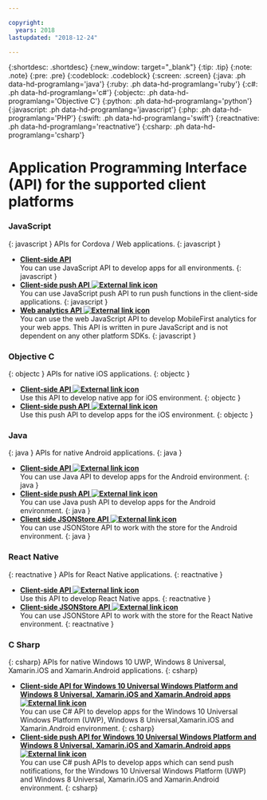 ```yaml
---

copyright:
  years: 2018
lastupdated: "2018-12-24"

---
```


{:shortdesc: .shortdesc}
{:new_window: target="_blank"}
{:tip: .tip}
{:note: .note}
{:pre: .pre}
{:codeblock: .codeblock}
{:screen: .screen}
{:java: .ph data-hd-programlang='java'}
{:ruby: .ph data-hd-programlang='ruby'}
{:c#: .ph data-hd-programlang='c#'}
{:objectc: .ph data-hd-programlang='Objective C'}
{:python: .ph data-hd-programlang='python'}
{:javascript: .ph data-hd-programlang='javascript'}
{:php: .ph data-hd-programlang='PHP'}
{:swift: .ph data-hd-programlang='swift'}
{:reactnative: .ph data-hd-programlang='reactnative'}
{:csharp: .ph data-hd-programlang='csharp'}

# Application Programming Interface (API) for the supported client platforms

### JavaScript
{: javascript }
APIs for Cordova / Web applications.
{: javascript }
* **[Client-side API](javascript_client_sdk_api.html)**  
    You can use JavaScript API to develop apps for all environments.
    {: javascript }
* **[Client-side push API ![External link icon](../../icons/launch-glyph.svg "External link icon")](http://mobilefirstplatform.ibmcloud.com/api-ref/push-hybrid-cordova-js-apidoc/html/refjavascript-mfp-push-hybrid/html/index.html)**  
    You can use JavaScript push API to run push functions in the client-side applications.
    {: javascript }
* **[Web analytics API ![External link icon](../../icons/launch-glyph.svg "External link icon")](http://mobilefirstplatform.ibmcloud.com/api-ref/wl-web-analytics-client-js-apidoc/html/refjavascript-web-analytics-client/html/index.html)**  
    You can use the web JavaScript API to develop MobileFirst analytics for your web apps. This API is written in pure JavaScript and is not dependent on any other platform SDKs.
    {: javascript }

### Objective C
{: objectc }
APIs for native iOS applications.
{: objectc }
* **[Client-side API ![External link icon](../../icons/launch-glyph.svg "External link icon")](http://mobilefirstplatform.ibmcloud.com/api-ref/wl-ios-objc-apidoc/html/refobjc-worklight-ios/html/index.html)**   
    Use this API to develop native app for iOS environment.
    {: objectc }
* **[Client-side push API ![External link icon](../../icons/launch-glyph.svg "External link icon")](http://mobilefirstplatform.ibmcloud.com/api-ref/push-ios-n-objc-apidoc/html/refobjc-mfp-push-ios-native/html/index.html)**  
    Use this push API to develop apps for the iOS environment.
    {: objectc }

### Java
{: java }
APIs for native Android applications.
{: java }
* **[Client-side API ![External link icon](../../icons/launch-glyph.svg "External link icon")](http://mobilefirstplatform.ibmcloud.com/api-ref/wl-android-n-java-apidoc/html/refjava-worklight-android-native/html/index.html)**  
    You can use Java API to develop apps for the Android environment.
    {: java }
* **[Client-side push API ![External link icon](../../icons/launch-glyph.svg "External link icon")](http://mobilefirstplatform.ibmcloud.com/api-ref/push-android-n-java-apidoc/html/refjava-mfp-push-android-native/html/index.html)**  
    You can use Java push API to develop apps for the Android environment.
    {: java }
* **[Client side JSONStore API ![External link icon](../../icons/launch-glyph.svg "External link icon")](http://mobilefirstplatform.ibmcloud.com/api-ref/mfp-client-android-jsonstore-8/html/refjava-mfp-client-android-jsonstore/html/)**  
    You can use JSONStore API to work with the store for the Android environment.
    {: java }

### React Native
{: reactnative }
APIs for React Native applications.
{: reactnative }

* **[Client-side API ![External link icon](../../icons/launch-glyph.svg "External link icon")](http://mobilefirstplatform.ibmcloud.com/api-ref/ibm-mobile-first-reactnative/html/refreactnative-mfp-apidoc/html/index.html)**   
    Use this API to develop React Native apps.
    {: reactnative }
* **[Client-side JSONStore API ![External link icon](../../icons/launch-glyph.svg "External link icon")](http://mobilefirstplatform.ibmcloud.com/api-ref/ibm-mobile-first-reactnative-jsonstore/html/refreactnative-jsonstore-mfp-apidoc/html/index.html)**   
    You can use JSONStore API to work with the store for the React Native environment.
    {: reactnative }

### C Sharp
{: csharp}
APIs for native Windows 10 UWP, Windows 8 Universal, Xamarin.iOS and Xamarin.Android applications.
{: csharp}
* **[Client-side API for Windows 10 Universal Windows Platform and Windows 8 Universal, Xamarin.iOS and Xamarin.Android apps ![External link icon](../../icons/launch-glyph.svg "External link icon")](http://public.dhe.ibm.com/software/products/en/MobileFirstPlatform/docs/v800/mfpf_csharp_win8_native_client_api.pdf)**  
    You can use C# API to develop apps for the Windows 10 Universal Windows Platform (UWP), Windows 8 Universal,Xamarin.iOS and Xamarin.Android
    environment.
    {: csharp}
* **[Client-side push API for Windows 10 Universal Windows Platform and Windows 8 Universal, Xamarin.iOS and Xamarin.Android apps ![External link icon](../../icons/launch-glyph.svg "External link icon")](http://public.dhe.ibm.com/software/products/en/MobileFirstPlatform/docs/v800/mfpf_csharp_win8_native_client_push_api.pdf)**  
    You can use C# push APIs to develop apps which can send push notifications, for the Windows 10 Universal Windows Platform (UWP) and Windows 8 Universal, Xamarin.iOS and Xamarin.Android environment.
    {: csharp}